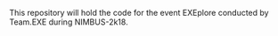 This repository will hold the code for the event EXEplore conducted by Team.EXE during NIMBUS-2k18.
